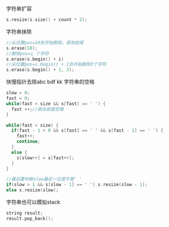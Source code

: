 

字符串扩容

```cpp
s.resize(s.size() + count * 2);
```

字符串抹除

```c++
//从位置pos=10处开始删除，直到结尾
s.erase(10);
//删除pos=i 个字符
s.erase(s.begin() + i)
//从位置pos=s.begin() + 1处开始删除3个字符
s.erase(s.begin() + 1, 3);


```

快慢指针去除abc   bdf  kk 字符串的空格

```c++
slow = 0; 
fast = 0;
while(fast < size && s[fast] == ' ') {
  fast ++;//取出前面空格
}

while(fast < size) {
  if(fast - 1 > 0 && s[fast] == ' ' && s[fast - 1] == ' ') {
    fast++;
    continue;
  }
  else {
    s[slow++] = s[fast++];
  }
}

//最后要判断slow最后一位是不是' '
if(slow > 1 && s[slow - 1] == ' ') s.resize(slow - 1);
else s.resize(slow);
```

字符串也可以模拟stack

```c++
string result;
result.pop_back();
```





